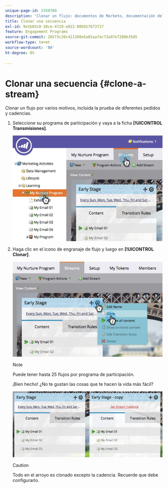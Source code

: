 ```yaml
---
unique-page-id: 2359789
description: 'Clonar un flujo: documentos de Marketo, documentación del producto'
title: Clonar una secuencia
exl-id: 9e1b83c0-38ce-4729-a922-80b927673717
feature: Engagement Programs
source-git-commit: 26573c20c411208e5a01aa7ec73a97e7208b35d5
workflow-type: tm+mt
source-wordcount: '80'
ht-degree: 0%

---
```


# Clonar una secuencia {#clone-a-stream}

Clonar un flujo por varios motivos, incluida la prueba de diferentes pedidos y cadencias.

1. Seleccione su programa de participación y vaya a la ficha **[!UICONTROL Transmisiones]**.

   ![](assets/cloneasteam.jpg)

1. Haga clic en el icono de engranaje de flujo y luego en **[!UICONTROL Clonar]**.

   ![](assets/image2014-9-15-17-3a0-3a23.png)

   >[!NOTE]
   >
   >Puede tener hasta 25 flujos por programa de participación.

   ¡Bien hecho! ¿No te gustan las cosas que te hacen la vida más fácil?

   ![](assets/image2014-9-15-17-3a1-3a20.png)

   >[!CAUTION]
   >
   >Todo en el arroyo es clonado excepto la cadencia. Recuerde que debe configurarlo.
